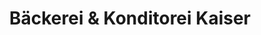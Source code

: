---
title: "Bäckerei & Konditorei Kaiser"
url: /floh-seligenthal/baeckerei-und-konditorei-kaiser/
shop: Bäckerei
---